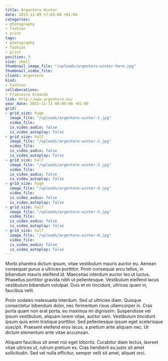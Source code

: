 ```yaml
---
title: Argentero Winter
date: 2015-11-09 17:03:00 +01:00
categories:
- photography
- fashion
- print
tags:
- photography
- fashion
- print
position: 3
size: small
thumbnail_image_file: "/uploads/argentero-winter-hero.jpg"
thumbnail_video_file:
client: Argentero
kind:
- Fashion
collaborations:
- Francesco Ormando
link: http://www.argentero.eu/
year_date: 2015-11-11 00:00:00 +01:00
grid:
- grid_size: huge
  image_file: "/uploads/argentero-winter-1.jpg"
  video_file:
  is_video_audio: false
  is_video_autoplay: false
- grid_size: half
  image_file: "/uploads/argentero-winter-2.jpg"
  video_file:
  is_video_audio: false
  is_video_autoplay: false
- grid_size: half
  image_file: "/uploads/argentero-winter-3.jpg"
  video_file:
  is_video_audio: false
  is_video_autoplay: false
- grid_size: huge
  image_file: "/uploads/argentero-winter-4.jpg"
  video_file:
  is_video_audio: false
  is_video_autoplay: false
- grid_size: half
  image_file: "/uploads/argentero-winter-5.jpg"
  video_file:
  is_video_audio: false
  is_video_autoplay: false
- grid_size: half
  image_file: "/uploads/argentero-winter-6.jpg"
  video_file:
  is_video_audio: false
  is_video_autoplay: false
---
```


Morbi pharetra dictum ipsum, vitae vestibulum mauris auctor eu. Aenean consequat purus a ultrices porttitor. Proin consequat arcu tellus, in bibendum mauris eleifend id. Maecenas interdum auctor leo ut luctus. Phasellus porttitor gravida nibh ut pellentesque. Vestibulum eleifend lacus vestibulum bibendum volutpat. Duis et mi tincidunt, ultrices quam in, faucibus velit.

Proin sodales malesuada interdum. Sed ut ultricies diam. Quisque consectetur bibendum dolor, nec fermentum risus ullamcorper in. Cras porta quam non erat porta, eu maximus mi dignissim. Suspendisse vel ipsum vestibulum, aliquam lorem vitae, auctor sem. Vestibulum tincidunt ipsum quis enim tristique porttitor. Sed pellentesque ipsum eget scelerisque suscipit. Praesent eleifend eros lacus, a pretium ante aliquam nec. Ut dictum elementum ante vitae accumsan.

Aliquam faucibus sit amet nisi eget lobortis. Curabitur diam lectus, laoreet vitae ultrices ut, rutrum pretium ex. Cras hendrerit eu justo sit amet sollicitudin. Sed vel nulla efficitur, semper velit sit amet, aliquet orci.
